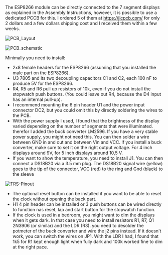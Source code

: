 The ESP8266 module can be directly connected to the 7 segment displays as explained in the Assembly Instructions, however, it is possible to use a dedicated PCCB for this. I ordered 5 of them at <https://jlcpcb.com/> for only 2 dollars and a few dollars shipping cost and I received them within a few weeks.


![PCB_Layout](https://github.com/rvangelder11/Big-Digital-clock-with-5-inch-displays/assets/90907092/15401b4d-0a4d-47fe-b95f-9bd33685a60c)

![PCB_schematic](https://github.com/rvangelder11/Big-Digital-clock-with-5-inch-displays/assets/90907092/71ff3739-09f3-4bc6-8d87-62c646b21d53)

Minimally you need to install:
- 2x8 female headers for the ESP8266 (assuming that you installed the male part on the ESP8266).
- U3 7805 and its two decoupling capacitors C1 and C2, each 100 nF to produce 5V for the ESP8266.
- R4, R5 and R6 pull up resistors of 10k, even if you do not install the stopwatch push buttons. (You could leave out R4, because the D4 input has an internal pull-up).
- I recommend mounting the 6 pin header U1 and the power input connector DC2, but you could omit this by directly soldering the wires to the PCB.
- With the power supply I used, I found that the brightness of the display varied depending on the number of segments that were illuminated. therefor I added the buck converter LM2596. If you have a very stable power supply, you might not need this. You can then solder a wire between GND in and out and between Vin and VCC. If you install a buck converter, make sure to set it on the right output voltage. For 4 inch displays around 9V, for 5 inch displays around 10,5 V.
- If you want to show the temperature, you need to install J1. You can then connect a DS18B20 via a 3.5 mm plug. The DS18B20 signal wire (yellow) goes to the tip of the connector, VCC (red) to the ring and Gnd (black) to the sleeve
  
![TRS-Pinout](https://github.com/rvangelder11/Big-Digital-clock-with-5-inch-displays/assets/90907092/004c4dec-6084-4cdd-8022-9772c7394c51)

- The optional reset button can be installed if you want to be able to reset the clock without opening the back part.
- H1 4 pin header can be installed or 3 push buttons can be wired directly to function nas reset, lap and start button for the stopwatch function.
- If the clock is used in a bedroom, you might want to dim the displays when it gets dark. In that case you need to install resistors R1, R7, Q1 2N3906 (or similar) and the LDR (R3). you need to desolder the potmeter of the buck converter and wire the j2 pins instead. If it doesn't work, you can switch the wires on JP1. With the LDR I had, I found that 1k5 for R1 kept enough light when fully dark and 100k worked fine to dim at the right pace.
